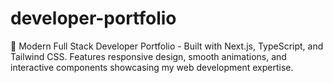 # developer-portfolio
🚀 Modern Full Stack Developer Portfolio - Built with Next.js, TypeScript, and Tailwind CSS. Features responsive design, smooth animations, and interactive components showcasing my web development expertise.
